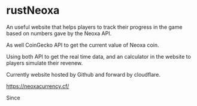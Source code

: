 # rustNeoxa

An useful website that helps players to track their progress in the game based on numbers gave by the Neoxa API. 

As well CoinGecko API to get the current value of Neoxa coin. 

Using both API to get the real time data, and an calculator in the website to players simulate their revenew. 


Currently website hosted by Github and forward by cloudflare. 

https://neoxacurrency.cf/

Since
